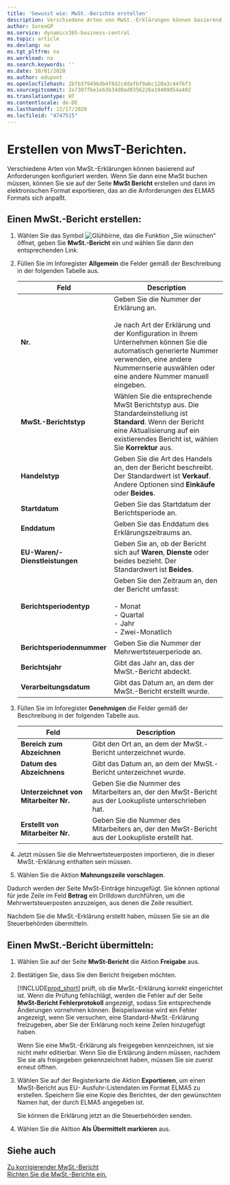```yaml
---
title: 'Gewusst wie: MwSt.-Berichte erstellen'
description: Verschiedene Arten von MwSt.-Erklärungen können basierend auf Anforderungen konfiguriert werden. Wenn Sie dann eine MwSt buchen müssen, können Sie sie auf der Seite MwSt Bericht erstellen und dann im elektronischen Format exportieren, das an die Anforderungen des ELMA5 Formats sich anpaßt.
author: SorenGP
ms.service: dynamics365-business-central
ms.topic: article
ms.devlang: na
ms.tgt_pltfrm: na
ms.workload: na
ms.search.keywords: ''
ms.date: 10/01/2020
ms.author: edupont
ms.openlocfilehash: 2bfb379496db4f8d2cddafbf9abc120a3c44f6f3
ms.sourcegitcommit: 2e7307fbe1eb3b34d0ad9356226a19409054a402
ms.translationtype: HT
ms.contentlocale: de-DE
ms.lasthandoff: 12/17/2020
ms.locfileid: "4747515"
---
```

# <a name="create-vat-reports"></a>Erstellen von MwsT-Berichten.
Verschiedene Arten von MwSt.-Erklärungen können basierend auf Anforderungen konfiguriert werden. Wenn Sie dann eine MwSt buchen müssen, können Sie sie auf der Seite **MwSt Bericht** erstellen und dann im elektronischen Format exportieren, das an die Anforderungen des ELMA5 Formats sich anpaßt.  

## <a name="to-create-a-vat-report"></a>Einen MwSt.-Bericht erstellen:  

1.  Wählen Sie das Symbol ![Glühbirne, das die Funktion „Sie wünschen“](../../media/ui-search/search_small.png "Sagen Sie mir, was Sie tun wollen") öffnet, geben Sie **MwSt.-Bericht** ein und wählen Sie dann den entsprechenden Link.  
2.  Füllen Sie im Inforegister **Allgemein** die Felder gemäß der Beschreibung in der folgenden Tabelle aus.  

    |Feld|Description|  
    |---------------------------------|---------------------------------------|  
    |**Nr.**|Geben Sie die Nummer der Erklärung an.<br /><br /> Je nach Art der Erklärung und der Konfiguration in Ihrem Unternehmen können Sie die automatisch generierte Nummer verwenden, eine andere Nummernserie auswählen oder eine andere Nummer manuell eingeben.|  
    |**MwSt.-Berichtstyp**|Wählen Sie die entsprechende MwSt Berichtstyp aus. Die Standardeinstellung ist **Standard**. Wenn der Bericht eine Aktualisierung auf ein existierendes Bericht ist, wählen Sie **Korrektur** aus.|  
    |**Handelstyp**|Geben Sie die Art des Handels an, den der Bericht beschreibt. Der Standardwert ist **Verkauf**. Andere Optionen sind **Einkäufe** oder **Beides**.|  
    |**Startdatum**|Geben Sie das Startdatum der Berichtsperiode an.|  
    |**Enddatum**|Geben Sie das Enddatum des Erklärungszeitraums an.|  
    |**EU-Waren/-Dienstleistungen**|Geben Sie an, ob der Bericht sich auf **Waren**, **Dienste** oder beides bezieht. Der Standardwert ist **Beides**.|  
    |**Berichtsperiodentyp**|Geben Sie den Zeitraum an, den der Bericht umfasst:<br /><br /> -   Monat<br />-   Quartal<br />-   Jahr<br />-   Zwei-Monatlich|  
    |**Berichtsperiodennummer**|Geben Sie die Nummer der Mehrwertsteuerperiode an.|  
    |**Berichtsjahr**|Gibt das Jahr an, das der MwSt.-Bericht abdeckt.|  
    |**Verarbeitungsdatum**|Gibt das Datum an, an dem der MwSt.-Bericht erstellt wurde.|  

3.  Füllen Sie im Inforegister **Genehmigen** die Felder gemäß der Beschreibung in der folgenden Tabelle aus.  

    |Feld|Description|  
    |---------------------------------|---------------------------------------|  
    |**Bereich zum Abzeichnen**|Gibt den Ort an, an dem der MwSt.-Bericht unterzeichnet wurde.|  
    |**Datum des Abzeichnens**|Gibt das Datum an, an dem der MwSt.-Bericht unterzeichnet wurde.|  
    |**Unterzeichnet von Mitarbeiter Nr.**|Geben Sie die Nummer des Mitarbeiters an, der den MwSt-Bericht aus der Lookupliste unterschrieben hat.|  
    |**Erstellt von Mitarbeiter Nr.**|Geben Sie die Nummer des Mitarbeiters an, der den MwSt-Bericht aus der Lookupliste erstellt hat.|  

4.  Jetzt müssen Sie die Mehrwertsteuerposten importieren, die in dieser MwSt.-Erklärung enthalten sein müssen.  
5. Wählen Sie die Aktion **Mahnungszeile vorschlagen**.  

Dadurch werden der Seite MwSt-Einträge hinzugefügt. Sie können optional für jede Zeile im Feld **Betrag** ein Drilldown durchführen, um die Mehrwertsteuerposten anzuzeigen, aus denen die Zeile resultiert.  

Nachdem Sie die MwSt.-Erklärung erstellt haben, müssen Sie sie an die Steuerbehörden übermitteln.  

## <a name="to-submit-a-vat-report"></a>Einen MwSt.-Bericht übermitteln:  

1.  Wählen Sie auf der Seite **MwSt-Bericht** die Aktion **Freigabe** aus.  
2.  Bestätigen Sie, dass Sie den Bericht freigeben möchten.  

    [!INCLUDE[prod_short](../../includes/prod_short.md)] prüft, ob die MwSt.-Erklärung korrekt eingerichtet ist. Wenn die Prüfung fehlschlägt, werden die Fehler auf der Seite **MwSt-Bericht Fehlerprotokoll** angezeigt, sodass Sie entsprechende Änderungen vornehmen können. Beispielsweise wird ein Fehler angezeigt, wenn Sie versuchen, eine Standard-MwSt.-Erklärung freizugeben, aber Sie der Erklärung noch keine Zeilen hinzugefügt haben.  

    Wenn Sie eine MwSt.-Erklärung als freigegeben kennzeichnen, ist sie nicht mehr editierbar. Wenn Sie die Erklärung ändern müssen, nachdem Sie sie als freigegeben gekennzeichnet haben, müssen Sie sie zuerst erneut öffnen.  

3.  Wählen Sie auf der Registerkarte die Aktion **Exportieren**, um einen MwSt-Bericht aus EU- Ausfuhr-Listendaten im Format ELMA5 zu erstellen. Speichern Sie eine Kopie des Berichtes, der den gewünschten Namen hat, der durch ELMA5 angegeben ist.  

    Sie können die Erklärung jetzt an die Steuerbehörden senden.  

4.  Wählen Sie die Akltion **Als Übermittelt markieren** aus.  

## <a name="see-also"></a>Siehe auch  
 [Zu korrigierender MwSt.-Bericht](how-to-correct-vat-reports.md)   
 [Richten Sie die MwSt.-Berichte ein.](how-to-set-up-vat-reports.md)
